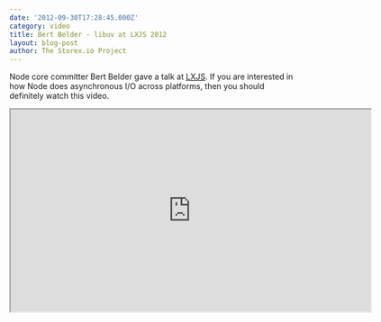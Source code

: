 ```yaml
---
date: '2012-09-30T17:28:45.000Z'
category: video
title: Bert Belder - libuv at LXJS 2012
layout: blog-post
author: The Storex.io Project
---
```


Node core committer Bert Belder gave a talk at
[LXJS](http://2012.lxjs.org/). If you are interested in how Node does
asynchronous I/O across platforms, then you should definitely watch
this video.

<iframe width="640" height="360" src="https://www.youtube.com/embed/nGn60vDSxQ4" allowfullscreen></iframe>
